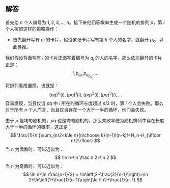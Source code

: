 ## 解答

首先给 $n$ 个人编号为 $1, 2, 3, \dots, n$。接下来他们等概率生成一个随机的排列 $p$，第 $i$ 个人按照这样的策略操作：

- 首先翻开写有 $p_i$ 的卡片，假设这张卡片写有第 $k$ 个人的名字，就翻开 $p_k$，以此类推。

我们假设背面写有 $i$ 的卡片正面写着编号为 $q_i$ 的人的名字，那么依次翻开的卡片正是：
$$
i, p_{q_{i}}, p_{q_{p_{q_i}}}, \dots
$$
将排列看成置换，也就是：
$$
(pq)^0(i), (pq)^1(i), (pq)^2(i), (pq)^3(i), \dots
$$
容易发现，当且仅当 $pq$ 中 $i$ 所在的循环长度超过 $n/2$ 时，第 $i$ 个人会失败。那么对于所有 $n$ 个人而言，当且仅当存在一个大于一半的循环，他们会失败。

由于 $p$ 是均匀随机的，$pq$ 也是均匀随机的，那么失败率便为随机排列中存在长度大于一半的循环的概率，这正是：
$$
\frac{1}{n!}\sum_{n/2<k\le n}{n\choose k}(n-1)!(n-k)!=H_n-H_{\lfloor n/2\rfloor}
$$
当 $n$ 为偶数时，可以近似为：
$$
\ln n-\ln \frac n 2=\ln 2
$$
当 $n$ 为奇数时，可以近似为：
$$
\ln n-\ln \frac{n-1}{2} = \ln\left(2+\frac{2}{n-1}\right)=\ln 2+\ln\left(1+\frac{1}{n-1}\right)\le \ln2+\frac{1}{n-1}
$$
